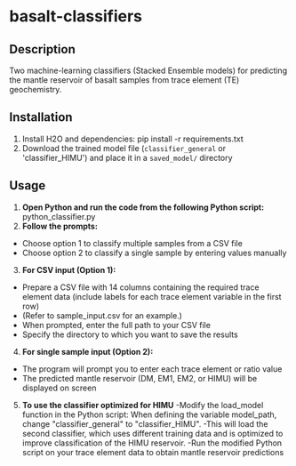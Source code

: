# basalt-classifiers

## Description
Two machine-learning classifiers (Stacked Ensemble models) for predicting the mantle reservoir of basalt samples from trace element (TE) geochemistry.

## Installation
1. Install H2O and dependencies: pip install -r requirements.txt
2. Download the trained model file (`classifier_general` or 'classifier_HIMU') and place it in a `saved_model/` directory

## Usage
1. **Open Python and run the code from the following Python script:** python_classifier.py
2. **Follow the prompts:**
- Choose option 1 to classify multiple samples from a CSV file
- Choose option 2 to classify a single sample by entering values manually
3. **For CSV input (Option 1):**
- Prepare a CSV file with 14 columns containing the required trace element data (include labels for each trace element variable in the first row)
- (Refer to sample_input.csv for an example.)
- When prompted, enter the full path to your CSV file
- Specify the directory to which you want to save the results
4. **For single sample input (Option 2):**
- The program will prompt you to enter each trace element or ratio value
- The predicted mantle reservoir (DM, EM1, EM2, or HIMU) will be displayed on screen
5. **To use the classifier optimized for HIMU**
-Modify the load_model function in the Python script: When defining the variable model_path, change "classifier_general" to "classifier_HIMU".
-This will load the second classifier, which uses different training data and is optimized to improve classification of the HIMU reservoir.
-Run the modified Python script on your trace element data to obtain mantle reservoir predictions
